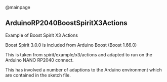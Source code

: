 @mainpage

## ArduinoRP2040BoostSpiritX3Actions

Example of Boost Spirit X3 Actions

Boost Spirit 3.0.0 is included from Arduino Boost (Boost 1.66.0)

This is taken from spirit/example/x3/actions
and adapted to run on the Arduino NANO RP2040 connect.

This has involved a number of adaptions to the Arduino environment which are contained in the sketch file.
